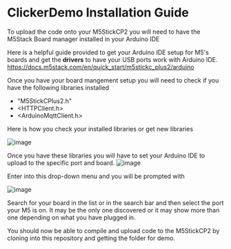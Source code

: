 # ClickerDemo Installation Guide

To upload the code onto your M5StickCP2 you will need to have the M5Stack Board manager installed in your Arduino IDE

Here is a helpful guide provided to get your Arduino IDE setup for M5's boards and get the **drivers** to have your USB ports work with Arduino IDE.
https://docs.m5stack.com/en/quick_start/m5stickc_plus2/arduino

Once you have your board mangement setup you will need to check if you have the following libraries installed
- "M5StickCPlus2.h"
- <HTTPClient.h>
- <ArduinoMqttClient.h>

Here is how you check your installed libraries or get new libraries

![image](https://github.com/elee2045sp24/demos-lac34437/assets/111517420/a329ede3-6968-4764-8241-3e0cd8f9ff3d)


Once you have these libraries you will have to set your Arduino IDE to upload to the specific port and board. ![image](https://github.com/elee2045sp24/demos-lac34437/assets/111517420/b0a31bf0-3173-4feb-bbec-3787c0d7e86f)

Enter into this drop-down menu and you will be prompted with

![image](https://github.com/elee2045sp24/demos-lac34437/assets/111517420/15223da7-27d6-4fd7-b5d5-a230f94c9e39)

Search for your board in the list or in the search bar and then select the port your M5 is on. It may be the only one discovered or it may show more than one depending on what you have plugged in.

You should now be able to compile and upload code to the M5StickCP2 by cloning into this repository and getting the folder for demo.

